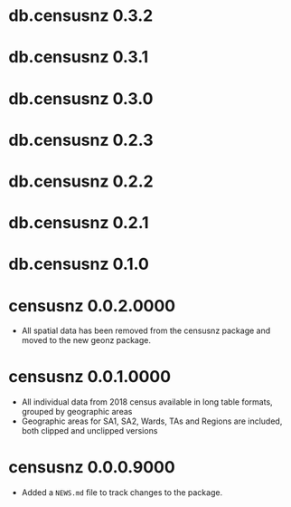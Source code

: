 # db.censusnz 0.3.2

# db.censusnz 0.3.1

# db.censusnz 0.3.0

# db.censusnz 0.2.3

# db.censusnz 0.2.2

# db.censusnz 0.2.1

# db.censusnz 0.1.0

# censusnz 0.0.2.0000

* All spatial data has been removed from the censusnz package and moved to the new geonz package.

# censusnz 0.0.1.0000

* All individual data from 2018 census available in long table formats, grouped by geographic areas
* Geographic areas for SA1, SA2, Wards, TAs and Regions are included, both clipped and unclipped versions

# censusnz 0.0.0.9000

* Added a `NEWS.md` file to track changes to the package.
